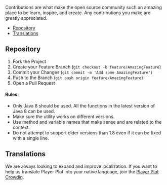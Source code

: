 Contributions are what make the open source community such an amazing place to be learn, inspire, and create. Any contributions you make are greatly appreciated.

* [Repository](#repository)
* [Translations](#translations)

## Repository

1. Fork the Project
2. Create your Feature Branch (`git checkout -b feature/AmazingFeature`)
3. Commit your Changes (`git commit -m 'Add some AmazingFeature'`)
4. Push to the Branch (`git push origin feature/AmazingFeature`)
5. Open a Pull Request

#### Rules: 

* Only Java 8 should be used. All the functions in the latest version of Java 8 can be used.
* Make sure the utility works on different versions.
* Use method and variable names that make sense and are related to the context.
* Do not attempt to support older versions than 1.8 even if it can be fixed with a single line.

## Translations

We are always looking to expand and improve localization. If you want to help us translate Player Plot into your native language, join the [Player Plot Crowdin](https://crowdin.com/project/player-plot).